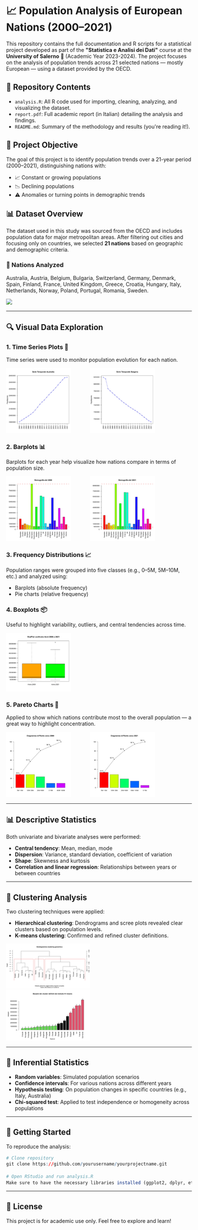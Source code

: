 # 📈 Population Analysis of European Nations (2000–2021)

This repository contains the full documentation and R scripts for a statistical project developed as part of the **"Statistica e Analisi dei Dati"** course at the **University of Salerno** 🏫 (Academic Year 2023-2024). The project focuses on the analysis of population trends across 21 selected nations — mostly European — using a dataset provided by the OECD.

## 📁 Repository Contents

- `analysis.R`: All R code used for importing, cleaning, analyzing, and visualizing the dataset.
- `report.pdf`: Full academic report (in Italian) detailing the analysis and findings.
- `README.md`: Summary of the methodology and results (you're reading it!).

## 🧠 Project Objective

The goal of this project is to identify population trends over a 21-year period (2000–2021), distinguishing nations with:
- 📈 Constant or growing populations
- 📉 Declining populations
- ⚠️ Anomalies or turning points in demographic trends

## 📊 Dataset Overview

The dataset used in this study was sourced from the OECD and includes population data for major metropolitan areas. After filtering out cities and focusing only on countries, we selected **21 nations** based on geographic and demographic criteria.

### 📌 Nations Analyzed
Australia, Austria, Belgium, Bulgaria, Switzerland, Germany, Denmark, Spain, Finland, France, United Kingdom, Greece, Croatia, Hungary, Italy, Netherlands, Norway, Poland, Portugal, Romania, Sweden.

<img src="images/dataset.jpg" width="80%" />

---

## 🔍 Visual Data Exploration

### 1. Time Series Plots 📆
Time series were used to monitor population evolution for each nation.

<p>
     <img src="images/SerieTemporaleAustralia.jpg" width="35%" />
      &nbsp;&nbsp; &nbsp;&nbsp; &nbsp;&nbsp; &nbsp;&nbsp;
     <img src="images/SerieTemporaleBulgaria.jpg" width="35%" />
</p>

### 2. Barplots 📊
Barplots for each year help visualize how nations compare in terms of population size.

<p>
     <img src="images/Barplot2000.jpg" width="35%" />
      &nbsp;&nbsp; &nbsp;&nbsp; &nbsp;&nbsp; &nbsp;&nbsp;
     <img src="images/Barplot2021.jpg" width="35%" />
</p>

### 3. Frequency Distributions 📈
Population ranges were grouped into five classes (e.g., 0–5M, 5M–10M, etc.) and analyzed using:
- Barplots (absolute frequency)
- Pie charts (relative frequency)

### 4. Boxplots 📦
Useful to highlight variability, outliers, and central tendencies across time.
<p>
  <img src="images/confrontoBoxPlot.jpg" width="35%" />
</p>

### 5. Pareto Charts 📐
Applied to show which nations contribute most to the overall population — a great way to highlight concentration.

<p>
     <img src="images/Pareto2000.jpg" width="35%" />
      &nbsp;&nbsp; &nbsp;&nbsp; &nbsp;&nbsp; &nbsp;&nbsp;
     <img src="images/Pareto2021.jpg" width="35%" />
</p>

---

## 📊 Descriptive Statistics

Both univariate and bivariate analyses were performed:
- **Central tendency**: Mean, median, mode
- **Dispersion**: Variance, standard deviation, coefficient of variation
- **Shape**: Skewness and kurtosis
- **Correlation and linear regression**: Relationships between years or between countries

---

## 🤖 Clustering Analysis

Two clustering techniques were applied:
- **Hierarchical clustering**: Dendrograms and scree plots revealed clear clusters based on population levels.
- **K-means clustering**: Confirmed and refined cluster definitions.

<p>
     <img src="images/DendogrammaConCluster.jpg" width="45%" />
      &nbsp;&nbsp; &nbsp;&nbsp; &nbsp;&nbsp; &nbsp;&nbsp;
     <img src="images/KmeansPlot.jpg" width="45%" />
</p>

---

## 🧪 Inferential Statistics

- **Random variables**: Simulated population scenarios
- **Confidence intervals**: For various nations across different years
- **Hypothesis testing**: On population changes in specific countries (e.g., Italy, Australia)
- **Chi-squared test**: Applied to test independence or homogeneity across populations

---

## 🚀 Getting Started

To reproduce the analysis:

```r
# Clone repository
git clone https://github.com/yourusername/yourprojectname.git

# Open RStudio and run analysis.R
Make sure to have the necessary libraries installed (ggplot2, dplyr, etc.).
```
---

## 🧾 License
This project is for academic use only. Feel free to explore and learn!
